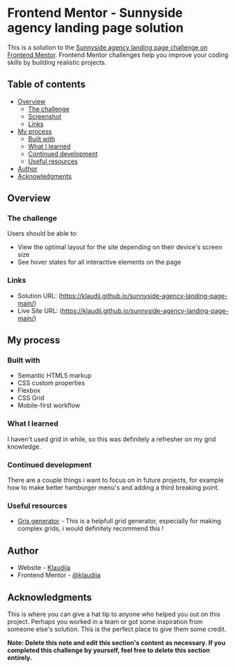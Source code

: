 # Frontend Mentor - Sunnyside agency landing page solution

This is a solution to the [Sunnyside agency landing page challenge on Frontend Mentor](https://www.frontendmentor.io/challenges/sunnyside-agency-landing-page-7yVs3B6ef). Frontend Mentor challenges help you improve your coding skills by building realistic projects.

## Table of contents

- [Overview](#overview)
  - [The challenge](#the-challenge)
  - [Screenshot](#screenshot)
  - [Links](#links)
- [My process](#my-process)
  - [Built with](#built-with)
  - [What I learned](#what-i-learned)
  - [Continued development](#continued-development)
  - [Useful resources](#useful-resources)
- [Author](#author)
- [Acknowledgments](#acknowledgments)


## Overview

### The challenge

Users should be able to:

- View the optimal layout for the site depending on their device's screen size
- See hover states for all interactive elements on the page



### Links

- Solution URL: (https://klaudij.github.io/sunnyside-agency-landing-page-main/)
- Live Site URL: (https://klaudij.github.io/sunnyside-agency-landing-page-main/)

## My process

### Built with

- Semantic HTML5 markup
- CSS custom properties
- Flexbox
- CSS Grid
- Mobile-first workflow


### What I learned

I haven't used grid in while, so this was definitely a refresher on my grid knowledge.



### Continued development

There are a couple things i want to focus on in future projects, for example how to make better hamburger menu's and adding a third breaking point.



### Useful resources

- [Gris generator](https://cssgrid-generator.netlify.app) - This is a helpfull grid generator, especially for making complex grids, i would definitely recommend this !




## Author

- Website - [Klaudija](https://www.your-site.com)
- Frontend Mentor - [@klaudija](https://www.frontendmentor.io/profile/klaudij)



## Acknowledgments

This is where you can give a hat tip to anyone who helped you out on this project. Perhaps you worked in a team or got some inspiration from someone else's solution. This is the perfect place to give them some credit.

**Note: Delete this note and edit this section's content as necessary. If you completed this challenge by yourself, feel free to delete this section entirely.**

